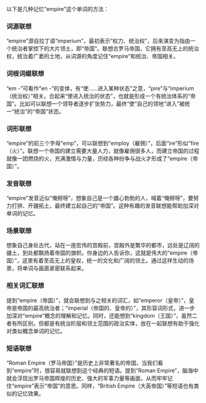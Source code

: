 以下是几种记忆“empire”这个单词的方法：

### 词源联想
“empire”源自拉丁语“imperium”，最初表示“权力、统治权”，后来演变为指由一个统治者掌控下的大片领土，即“帝国”。联想古罗马帝国，它拥有至高无上的统治权，统治着广袤的土地，从词源的角度记住“empire”和统治、帝国相关。

### 词根词缀联想
“em -”可看作“en -”的变体，有“使……进入某种状态”之意，“pire”与“imperium（统治权）”相关。合起来“使进入统治的状态”，也就是形成一个有统治体系的“帝国”。比如可以联想一个领导者逐步扩张势力，最终“使”自己的领地“进入”被统一“统治”的“帝国”状态。

### 词形联想
“empire”的前三个字母“emp”，可以联想到“employ（雇佣）”，后面“ire”形似“fire（火）”。联想一个帝国的建立需要大量人力，就像雇佣很多人，而建立帝国的过程就像一团燃烧的火，充满激情与力量，历经各种纷争与战火才形成了“empire（帝国）”。

### 发音联想
“empire”发音近似“俺掰呀”，想象自己是一个雄心勃勃的人，喊着“俺掰呀”，要努力打拼、开疆拓土，最终建立起自己的“帝国”。这种有趣的发音联想能帮助加深对单词的记忆。

### 场景联想
想象自己身处古代，站在一座宏伟的宫殿前，宫殿外是繁华的都市，远处是辽阔的疆土，到处都飘扬着帝国的旗帜。你身边的人告诉你，这就是伟大的“empire（帝国）”，这里有着至高无上的皇权，统一的文化和广阔的领土。通过这样生动的场景，将单词与画面紧密联系起来。

### 相关词汇联想
提到“empire（帝国）”，就会联想到与之相关的词汇，如“emperor（皇帝）”，皇帝是帝国的最高统治者；“imperial（帝国的、皇帝的）”，其形容词形式，进一步加深对“empire”概念的理解和记忆。同时，还能想到“kingdom（王国）”，虽然二者有所区别，但都是有统治阶层和领土范围的政治实体，放在一起联想有助于强化对类似概念单词的记忆。

### 短语联想
“Roman Empire（罗马帝国）”是历史上非常著名的帝国，当我们看到“empire”时，很容易就联想到这个经典的短语。提到“Roman Empire”，脑海中就会浮现出罗马帝国辉煌的历史、强大的军事力量等画面，从而牢牢记住“empire”表示“帝国”的意思。同样，“British Empire（大英帝国）”等短语也有类似的记忆效果。 